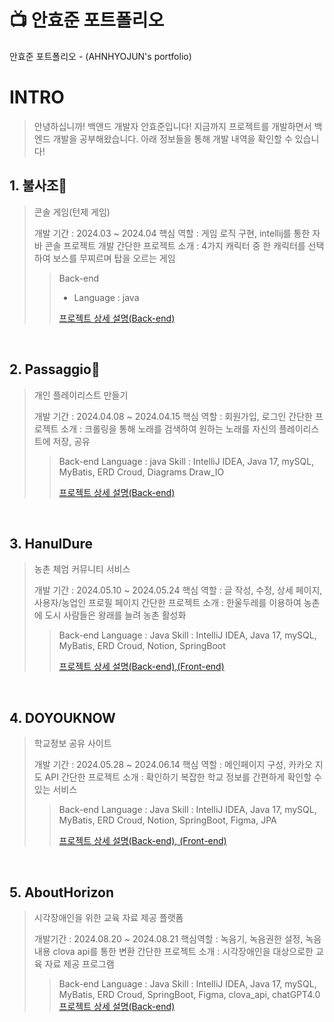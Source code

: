 # 📺 안효준 포트폴리오
안효준 포트폴리오 - (AHNHYOJUN's portfolio)

# INTRO
> 안녕하십니까! 백앤드 개발자 안효준입니다!
> 지금까지 프로젝트를 개발하면서 백엔드 개발을 공부해왔습니다.
> 아래 정보들을 통해 개발 내역을 확인할 수 있습니다!

## 1. 불사조🧨

> 콘솔 게임(턴제 게임)
>
> 개발 기간 : 2024.03 ~ 2024.04
> 핵심 역할 : 게임 로직 구현, intellij를 통한 자바 콘솔 프로젝트 개발
> 간단한 프로젝트 소개 : 4가지 캐릭터 중 한 캐릭터를 선택하여 보스를 무찌르며 탑을 오르는 게임
> 
>> Back-end
>> - Language : java
>> 
>>
>> [프로젝트 상세 설명(Back-end)](https://github.com/2024-venture-game/start/blob/master/README.md)

<br />

## 2. Passaggio🎼
> 개인 플레이리스트 만들기
>
> 개발 기간 : 2024.04.08 ~ 2024.04.15
> 핵심 역할 : 회원가입, 로그인
> 간단한 프로젝트 소개 : 크롤링을 통해 노래를 검색하여 원하는 노래를 자신의 플레이리스트에 저장, 공유
>> Back-end
>> Language : java
>> Skill : IntelliJ IDEA, Java 17, mySQL, MyBatis, ERD Croud, Diagrams Draw_IO
>> 
>> [프로젝트 상세 설명(Back-end)](https://github.com/hyojunahn111/passaggio_venture/blob/main/README.md)
>>

<br />

## 3. HanulDure
> 농촌 체엄 커뮤니티 서비스
>
> 개발 기간 : 2024.05.10 ~ 2024.05.24
> 핵심 역할 : 글 작성, 수정, 상세 페이지, 사용자/농업인 프로필 페이지
> 간단한 프로젝트 소개 : 한울두레를 이용하여 농촌에 도시 사람들은 왕래를 늘려 농촌 활성화
>> Back-end
>> Language : Java
>> Skill : IntelliJ IDEA, Java 17, mySQL, MyBatis, ERD Croud, Notion, SpringBoot
>>
>> [프로젝트 상세 설명(Back-end),(Front-end)](https://github.com/hyojunahn111/HanulDure/blob/main/README.md)

<br />

## 4. DOYOUKNOW
> 학교정보 공유 사이트
>
> 개발 기간 : 2024.05.28 ~ 2024.06.14
> 핵심 역할 : 메인페이지 구성, 카카오 지도 API
> 간단한 프로젝트 소개 : 확인하기 복잡한 학교 정보를 간편하게 확인할 수 있는 서비스
>> Back-end
>> Language : Java
>> Skill : IntelliJ IDEA, Java 17, mySQL, MyBatis, ERD Croud, Notion, SpringBoot, Figma, JPA
>>
>> [프로젝트 상세 설명(Back-end), (Front-end)](https://github.com/hyojunahn111/DOYOUKNOW/blob/main/README.md)
>>

<br />

## 5. AboutHorizon
> 시각장애인을 위한 교육 자료 제공 플랫폼
>
> 개발기간 : 2024.08.20 ~ 2024.08.21
> 핵심역할 : 녹음기, 녹음권한 설정, 녹음내용 clova api를 통한 변환
> 간단한 프로젝트 소개 : 시각장애인을 대상으로한 교육 자료 제공 프로그램
>> Back-end
>> Language : Java
>> Skill : IntelliJ IDEA, Java 17, mySQL, MyBatis, ERD Croud, SpringBoot, Figma, clova_api, chatGPT4.0
>> [프로젝트 상세 설명(Back-end)](https://github.com/36Clover/CloverChallenge/blob/main/README.md)

<br />
